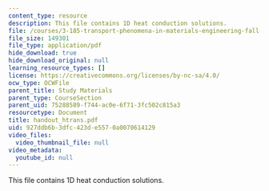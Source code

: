 ```yaml
---
content_type: resource
description: This file contains 1D heat conduction solutions.
file: /courses/3-185-transport-phenomena-in-materials-engineering-fall-2003/927ddb6b3dfc423de5570a0070614129_handout_htrans.pdf
file_size: 149301
file_type: application/pdf
hide_download: true
hide_download_original: null
learning_resource_types: []
license: https://creativecommons.org/licenses/by-nc-sa/4.0/
ocw_type: OCWFile
parent_title: Study Materials
parent_type: CourseSection
parent_uid: 75288589-f744-ac0e-6f71-3fc502c815a3
resourcetype: Document
title: handout_htrans.pdf
uid: 927ddb6b-3dfc-423d-e557-0a0070614129
video_files:
  video_thumbnail_file: null
video_metadata:
  youtube_id: null
---
```

This file contains 1D heat conduction solutions.